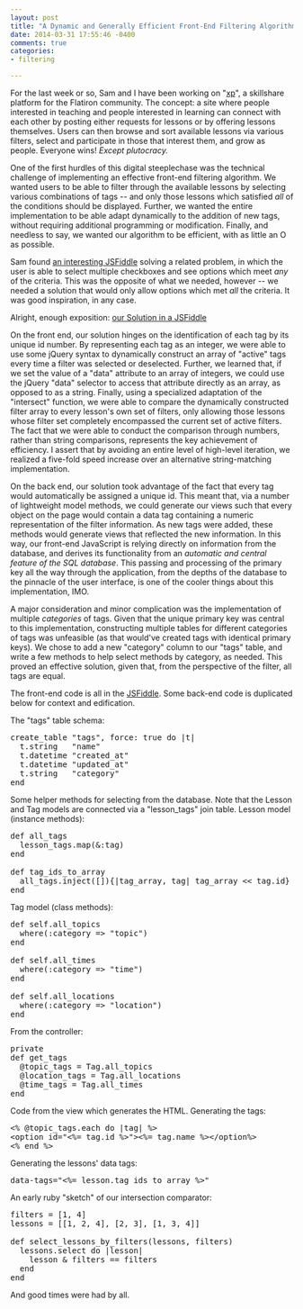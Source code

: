 ```yaml
---
layout: post
title: "A Dynamic and Generally Efficient Front-End Filtering Algorithm"
date: 2014-03-31 17:55:46 -0400
comments: true
categories: 
- filtering

---
```


For the last week or so, Sam and I have been working on "<a href="https://github.com/kronosapiens/xp">xp</a>", a skillshare platform for the Flatiron community. The concept: a site where people interested in teaching and people interested in learning can connect with each other by posting either requests for lessons or by offering lessons themselves. Users can then browse and sort available lessons via various filters, select and participate in those that interest them, and grow as people. Everyone wins!<em> Except plutocracy.</em>

One of the first hurdles of this digital steeplechase was the technical challenge of implementing an effective front-end filtering algorithm. We wanted users to be able to filter through the available lessons by selecting various combinations of tags -- and only those lessons which satisfied <em>all</em> of the conditions should be displayed. Further, we wanted the entire implementation to be able adapt dynamically to the addition of new tags, without requiring additional programming or modification. Finally, and needless to say, we wanted our algorithm to be efficient, with as little an O as possible.

<!--more-->

Sam found <a href="http://jsfiddle.net/6wYzw/41/">an interesting JSFiddle</a> solving a related problem, in which the user is able to select multiple checkboxes and see options which meet <em>any</em> of the criteria. This was the opposite of what we needed, however -- we needed a solution that would only allow options which met <em>all </em>the criteria. It was good inspiration, in any case.

Alright, enough exposition: <a href="http://jsfiddle.net/kronosapiens/4EqGw/10/">our Solution in a JSFiddle</a>

On the front end, our solution hinges on the identification of each tag by its unique id number. By representing each tag as an integer, we were able to use some jQuery syntax to dynamically construct an array of "active" tags every time a filter was selected or deselected. Further, we learned that, if we set the value of a "data" attribute to an array of integers, we could use the jQuery "data" selector to access that attribute directly as an array, as opposed to as a string. Finally, using a specialized adaptation of the "intersect" function, we were able to compare the dynamically constructed filter array to every lesson's own set of filters, only allowing those lessons whose filter set completely encompassed the current set of active filters. The fact that we were able to conduct the comparison through numbers, rather than string comparisons, represents the key achievement of efficiency. I assert that by avoiding an entire level of high-level iteration, we realized a five-fold speed increase over an alternative string-matching implementation.

On the back end, our solution took advantage of the fact that every tag would automatically be assigned a unique id. This meant that, via a number of lightweight model methods, we could generate our views such that every object on the page would contain a data tag containing a numeric representation of the filter information. As new tags were added, these methods would generate views that reflected the new information. In this way, our front-end JavaScript is relying directly on information from the database, and derives its functionality from an <em>automatic and central feature of the SQL database</em>. This passing and processing of the primary key all the way through the application, from the depths of the database to the pinnacle of the user interface, is one of the cooler things about this implementation, IMO.

A major consideration and minor complication was the implementation of multiple <em>categories </em>of tags. Given that the unique primary key was central to this implementation, constructing multiple tables for different categories of tags was unfeasible (as that would've created tags with identical primary keys). We chose to add a new "category" column to our "tags" table, and write a few methods to help select methods by category, as needed. This proved an effective solution, given that, from the perspective of the filter, all tags are equal.

The front-end code is all in the <a href="http://jsfiddle.net/kronosapiens/4EqGw/10/">JSFiddle</a>. Some back-end code is duplicated below for context and edification.

The "tags" table schema:
<pre>create_table "tags", force: true do |t|
  t.string   "name"
  t.datetime "created_at"
  t.datetime "updated_at"
  t.string   "category"
end
</pre>
Some helper methods for selecting from the database. Note that the Lesson and Tag models are connected via a "lesson_tags" join table. Lesson model (instance methods):
<pre>def all_tags
  lesson_tags.map(&amp;:tag)
end

def tag_ids_to_array
  all_tags.inject([]){|tag_array, tag| tag_array &lt;&lt; tag.id}
end
</pre>
Tag model (class methods):
<pre>def self.all_topics
  where(:category =&gt; "topic")
end

def self.all_times
  where(:category =&gt; "time")
end

def self.all_locations
  where(:category =&gt; "location")
end
</pre>
From the controller:
<pre>private
def get_tags
  @topic_tags = Tag.all_topics
  @location_tags = Tag.all_locations
  @time_tags = Tag.all_times
end
</pre>
Code from the view which generates the HTML. Generating the tags:
<pre>&lt;% @topic_tags.each do |tag| %&gt;
&lt;option id="&lt;%= tag.id %&gt;"&gt;&lt;%= tag.name %&gt;&lt;/option%&gt;
&lt;% end %&gt;
</pre>
Generating the lessons' data tags:
<pre>data-tags="&lt;%= lesson.tag_ids_to_array %&gt;"
</pre>
An early ruby "sketch" of our intersection comparator:
<pre>filters = [1, 4]
lessons = [[1, 2, 4], [2, 3], [1, 3, 4]]

def select_lessons_by_filters(lessons, filters)
  lessons.select do |lesson|
    lesson &amp; filters == filters
  end
end
</pre>
And good times were had by all.